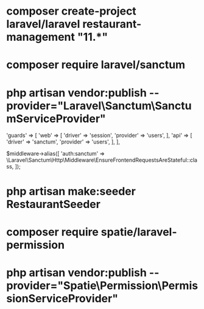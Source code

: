 # composer create-project laravel/laravel restaurant-management "11.*"
# composer require laravel/sanctum



# php artisan vendor:publish --provider="Laravel\Sanctum\SanctumServiceProvider"


'guards' => [
    'web' => [
        'driver' => 'session',
        'provider' => 'users',
    ],
    'api' => [
        'driver' => 'sanctum',
        'provider' => 'users',
    ],
],


$middleware->alias([
            'auth:sanctum' => \Laravel\Sanctum\Http\Middleware\EnsureFrontendRequestsAreStateful::class,
        ]);


# php artisan make:seeder RestaurantSeeder

# composer require spatie/laravel-permission
# php artisan vendor:publish --provider="Spatie\Permission\PermissionServiceProvider"

